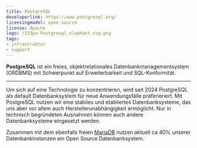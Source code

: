 ```yaml
---
title: PostgreSQL
developerlink: https://www.postgresql.org/
licensingmodel: open source
license: Apache
logo: /233px-Postgresql_elephant.svg.png
tags:
- infrastruktur
- support
---
```

__PostgreSQL__ ist ein freies, objektrelationales Datenbankmanagementsystem (ORDBMS) mit Schwerpunkt auf Erweiterbarkeit und SQL-Konformität.


---

Um sich auf eine Technologie zu konzentrieren, wird seit 2024 PostgreSQL als default Datenbanksystem für neue Anwendungsfälle präferieriert.
Mit PostgreSQL nutzen wir eine stabiles und etabliertes Datenbanksysteme, das uns aber vor allem auch Herstellerunabhängigkeit ermöglicht.
Nur in technisch begründeten Ausnahmen können auch andere Datenbanksysteme eingesetzt werden.

Zusammen mit dem ebenfalls freien [MariaDB](mariadb) nutzen aktuell ca 40% unserer Datenbankinstanzen ein Open Source Datenbanksystem.
